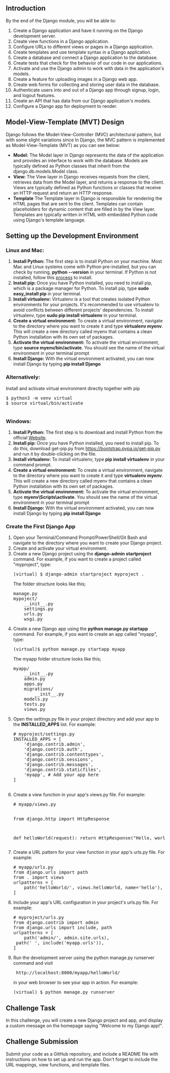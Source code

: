 ## Introduction

<!-- <a href="https://youtu.be/SIyxjRJ8VNY">Watch Introduction Tutorial</a> -->

By the end of the Django module, you will be able to: 

<ol> 
<li>Create a Django application and have it running on the Django development server.</li>
<li>Create view functions in a Django application.
</li>
<li>Configure URLs to different views or pages in a Django application.</li>
<li>Create templates and use template syntax in a Django application.
</li>
<li>Create a database and connect a Django application to the database.
</li>
<li>Create tests that check for the behavior of our code in our applications.
</li>
<li>Activate and use the Django admin to work with data in the application's models.
</li>
<li>Create a feature for uploading images in a Django web app.
</li>
<li>Create web forms for collecting and storing user data in the database.</li>
<li>Authenticate users into and out of a Django app through signup, login, and logout features.</li>
<li>Create an API that has data from our Django application's models.
</li>
<li>Configure a Django app for deployment to render.
</li>
</ol>

## Model-View-Template (MVT) Design 

<!-- <a href="https://youtu.be/GGkFg52Ot5o">Watch MVTj Tutorial</a> -->

Django follows the Model-View-Controller (MVC) architectural pattern, but with some slight variations since In Django, the MVC pattern is implemented as Model-View-Template (MVT) as you can see below:

<ul>
<li><b>Model:</b> The Model layer in Django represents the data of the application and provides an interface to work with the database. Models are typically defined as Python classes that inherit from the django.db.models.Model class.
</li>
<li><b>View: </b>The View layer in Django receives requests from the client, retrieves data from the Model layer, and returns a response to the client. Views are typically defined as Python functions or classes that receive an HTTP request and return an HTTP response.
</li>
<li><b>Template</b> The Template layer in Django is responsible for rendering the HTML pages that are sent to the client. Templates can contain placeholders for dynamic content that are filled in by the View layer. Templates are typically written in HTML with embedded Python code using Django's template language.
</li>
</ul>



## Setting up the Development Environment

### Linux and Mac:

<ol> 
<li><b>Install Python:</b> The first step is to install Python on your machine. Most Mac and Linux systems come with Python pre-installed, but you can check by running,  <b>python --version</b> in your terminal. If Python is not installed, follow this <a href="https://www.python.org/downloads/">process</a> to install.  
</li>
<li><b>Install pip: </b>Once you have Python installed, you need to install pip, which is a package manager for Python. To install pip, type <b>sudo easy_install pip</b> in your terminal.
</li>
<li><b>Install virtualenv:</b> Virtualenv is a tool that creates isolated Python environments for your projects. It's recommended to use virtualenv to avoid conflicts between different projects' dependencies. To install virtualenv, type <b>sudo pip install virtualenv</b> in your terminal.
</li>
<li><b>Create a virtual environment:</b> To create a virtual environment, navigate to the directory where you want to create it and type <b>virtualenv myenv</b>. This will create a new directory called myenv that contains a clean Python installation with its own set of packages.
</li>
<li><b>Activate the virtual environment:</b> To activate the virtual environment, type <b>source myenv/bin/activate</b>. You should see the name of the virtual environment in your terminal prompt
</li>
<li><b>Install Django:</b> With the virtual environment activated, you can now install Django by typing <b>pip install Django</b>
</li>
</ol>

### Alternatively:
 Install and activate virtual environment directly together with pip

<pre>
$ python3 -m venv virtual 
$ source virtual/bin/activate  

</pre>

### Windows:

<!-- <a href="https://youtu.be/VuETrwKYLTM">Watch Tutorial</a> -->
<ol> 
<li><b>Install Python:</b> The first step is to download and install Python from the official <a href="https://www.python.org/downloads/">Website</a>.
</li>
<li><b>Install pip: </b>Once you have Python installed, you need to install pip. To do this, download get-pip.py from <a href="https://bootstrap.pypa.io/get-pip.py">https://bootstrap.pypa.io/get-pip.py</a> and run it by double-clicking on the file.

</li>
<li><b>Install virtualenv:</b> To install virtualenv, type <b>pip install virtualenv</b>  in your command prompt.
</li>
<li><b>Create a virtual environment:</b> To create a virtual environment, navigate to the directory where you want to create it and type <b>virtualenv myenv</b>. This will create a new directory called myenv that contains a clean Python installation with its own set of packages.
</li>
<li><b>Activate the virtual environment:</b> To activate the virtual environment, type <b>myenv\Scripts\activate</b>. You should see the name of the virtual environment in your terminal prompt
</li>
<li><b>Install Django:</b> With the virtual environment activated, you can now install Django by typing <b>pip install Django</b>
</li>
</ol>



### Create the First Django App

<ol> 
<li>Open your Terminal/Command Prompt/PowerShell/Git Bash and navigate to the directory where you want to create your Django project.
</li>
<li>Create and activate your virtual environment.
</li>
<li>Create a new Django project using the <b>django-admin startproject</b> command. For example, if you want to create a project called "myproject", type:  
<pre>(virtual) $ django-admin startproject myproject . </pre>
The folder structure looks like this;
<pre>
manage.py
mypoject/
    __init__.py
    settings.py
    urls.py
    wsgi.py
</pre>

</li>
<li>Create a new Django app using the <b>python manage.py startapp</b> command. For example, if you want to create an app called "myapp", type:
<pre>(virtual)$ python manage.py startapp myapp</pre>
The myapp folder structure looks like this;
<pre>myapp/
    __init__.py
    admin.py
    apps.py
    migrations/
        __init__.py
    models.py
    tests.py
    views.py
</pre>
</li>
<li>Open the settings.py file in your project directory and add your app to the <b>INSTALLED_APPS</b> list. For example:
<pre>
# myproject/settings.py
INSTALLED_APPS = [
    'django.contrib.admin',
    'django.contrib.auth',
    'django.contrib.contenttypes',
    'django.contrib.sessions',
    'django.contrib.messages',
    'django.contrib.staticfiles',
    'myapp', # Add your app here
]

</pre>
</li>
<li>Create a view function in your app's views.py file. For example:
<pre>
# myapp/views.py


from django.http import HttpResponse


def helloWorld(request):
    return HttpResponse("Hello, world!")
</pre>
</li>
<li>Create a URL pattern for your view function in your app's urls.py file. For example:
<pre>
# myapp/urls.py
from django.urls import path
from . import views
urlpatterns = [
    path('helloWorld/', views.helloWorld, name='hello'),
]
</pre>
</li>
<li>Include your app's URL configuration in your project's urls.py file. For example:
<pre>
# myproject/urls.py
from django.contrib import admin
from django.urls import include, path
urlpatterns = [
    path('admin/', admin.site.urls),
 path(' ', include('myapp.urls')),
]
</pre>
</li>
<li>Run the development server using the python manage.py runserver command and visit <pre> http://localhost:8000/myapp/helloWorld/ </pre> in your web browser to see your app in action. For example:
<pre>(virtual) $ python manage.py runserver </pre>

</li>

</ol>

## Challenge Task

In this challenge, you will create a new Django project and app, and display a custom message on the homepage saying "Welcome to my Django app!".

## Challenge Submission
Submit your code as a GitHub repository, and include a README file with instructions on how to set up and run the app. Don't forget to include the URL mappings, view functions, and template files.



